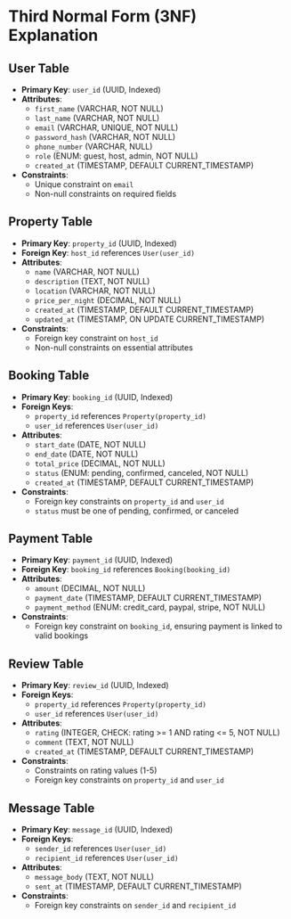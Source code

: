 # Third Normal Form (3NF) Explanation

## User Table

- **Primary Key**: `user_id` (UUID, Indexed)
- **Attributes**:
  - `first_name` (VARCHAR, NOT NULL)
  - `last_name` (VARCHAR, NOT NULL)
  - `email` (VARCHAR, UNIQUE, NOT NULL)
  - `password_hash` (VARCHAR, NOT NULL)
  - `phone_number` (VARCHAR, NULL)
  - `role` (ENUM: guest, host, admin, NOT NULL)
  - `created_at` (TIMESTAMP, DEFAULT CURRENT_TIMESTAMP)
- **Constraints**:
  - Unique constraint on `email`
  - Non-null constraints on required fields

## Property Table

- **Primary Key**: `property_id` (UUID, Indexed)
- **Foreign Key**: `host_id` references `User(user_id)`
- **Attributes**:
  - `name` (VARCHAR, NOT NULL)
  - `description` (TEXT, NOT NULL)
  - `location` (VARCHAR, NOT NULL)
  - `price_per_night` (DECIMAL, NOT NULL)
  - `created_at` (TIMESTAMP, DEFAULT CURRENT_TIMESTAMP)
  - `updated_at` (TIMESTAMP, ON UPDATE CURRENT_TIMESTAMP)
- **Constraints**:
  - Foreign key constraint on `host_id`
  - Non-null constraints on essential attributes

## Booking Table

- **Primary Key**: `booking_id` (UUID, Indexed)
- **Foreign Keys**:
  - `property_id` references `Property(property_id)`
  - `user_id` references `User(user_id)`
- **Attributes**:
  - `start_date` (DATE, NOT NULL)
  - `end_date` (DATE, NOT NULL)
  - `total_price` (DECIMAL, NOT NULL)
  - `status` (ENUM: pending, confirmed, canceled, NOT NULL)
  - `created_at` (TIMESTAMP, DEFAULT CURRENT_TIMESTAMP)
- **Constraints**:
  - Foreign key constraints on `property_id` and `user_id`
  - `status` must be one of pending, confirmed, or canceled

## Payment Table

- **Primary Key**: `payment_id` (UUID, Indexed)
- **Foreign Key**: `booking_id` references `Booking(booking_id)`
- **Attributes**:
  - `amount` (DECIMAL, NOT NULL)
  - `payment_date` (TIMESTAMP, DEFAULT CURRENT_TIMESTAMP)
  - `payment_method` (ENUM: credit_card, paypal, stripe, NOT NULL)
- **Constraints**:
  - Foreign key constraint on `booking_id`, ensuring payment is linked to valid bookings

## Review Table

- **Primary Key**: `review_id` (UUID, Indexed)
- **Foreign Keys**:
  - `property_id` references `Property(property_id)`
  - `user_id` references `User(user_id)`
- **Attributes**:
  - `rating` (INTEGER, CHECK: rating >= 1 AND rating <= 5, NOT NULL)
  - `comment` (TEXT, NOT NULL)
  - `created_at` (TIMESTAMP, DEFAULT CURRENT_TIMESTAMP)
- **Constraints**:
  - Constraints on rating values (1-5)
  - Foreign key constraints on `property_id` and `user_id`

## Message Table

- **Primary Key**: `message_id` (UUID, Indexed)
- **Foreign Keys**:
  - `sender_id` references `User(user_id)`
  - `recipient_id` references `User(user_id)`
- **Attributes**:
  - `message_body` (TEXT, NOT NULL)
  - `sent_at` (TIMESTAMP, DEFAULT CURRENT_TIMESTAMP)
- **Constraints**:
  - Foreign key constraints on `sender_id` and `recipient_id`
